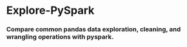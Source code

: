 # Explore-PySpark

### Compare common pandas data exploration, cleaning, and wrangling operations with pyspark. 
